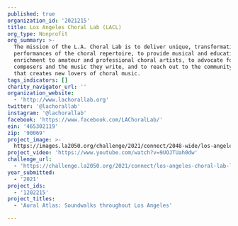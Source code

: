 ```yaml
---
published: true
organization_id: '2021215'
title: Los Angeles Choral Lab (LACL)
org_type: Nonprofit
org_summary: >-
  The mission of the L.A. Choral Lab is to deliver unique, transformative
  performances of the choral repertoire, to provide musical and educational
  enrichment to amateur and professional choral artists, to advocate for living
  composers and the music they write, and to reach out to the community in a way
  that creates new lovers of choral music.
tags_indicators: []
charity_navigator_url: ''
organization_website:
  - 'http://www.lachorallab.org'
twitter: '@lachorallab'
instagram: '@lachorallab'
facebook: 'https://www.facebook.com/LAChoralLab/'
ein: '465302119'
zip: '90069'
project_image: >-
  https://images.la2050.org/challenge/2021/connect/2048-wide/los-angeles-choral-lab-lacl.jpg
project_video: 'https://www.youtube.com/watch?v=9UOJTUah0dw'
challenge_url:
  - 'https://challenge.la2050.org/2021/connect/los-angeles-choral-lab-lacl/'
year_submitted:
  - '2021'
project_ids:
  - '1202215'
project_titles:
  - 'Aural Atlas: Soundwalks throughout Los Angeles'

---
```


